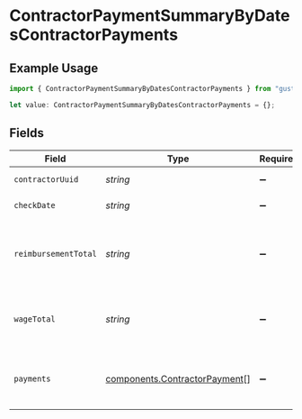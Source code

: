 # ContractorPaymentSummaryByDatesContractorPayments

## Example Usage

```typescript
import { ContractorPaymentSummaryByDatesContractorPayments } from "gusto_embedded/models/components";

let value: ContractorPaymentSummaryByDatesContractorPayments = {};
```

## Fields

| Field                                                                          | Type                                                                           | Required                                                                       | Description                                                                    |
| ------------------------------------------------------------------------------ | ------------------------------------------------------------------------------ | ------------------------------------------------------------------------------ | ------------------------------------------------------------------------------ |
| `contractorUuid`                                                               | *string*                                                                       | :heavy_minus_sign:                                                             | The UUID of the contractor.                                                    |
| `checkDate`                                                                    | *string*                                                                       | :heavy_minus_sign:                                                             | The payment check date.                                                        |
| `reimbursementTotal`                                                           | *string*                                                                       | :heavy_minus_sign:                                                             | The total reimbursements for the contractor within a given time period.        |
| `wageTotal`                                                                    | *string*                                                                       | :heavy_minus_sign:                                                             | The total wages for the contractor within a given time period.                 |
| `payments`                                                                     | [components.ContractorPayment](../../models/components/contractorpayment.md)[] | :heavy_minus_sign:                                                             | The contractor’s payments within a given time period.<br/>                     |